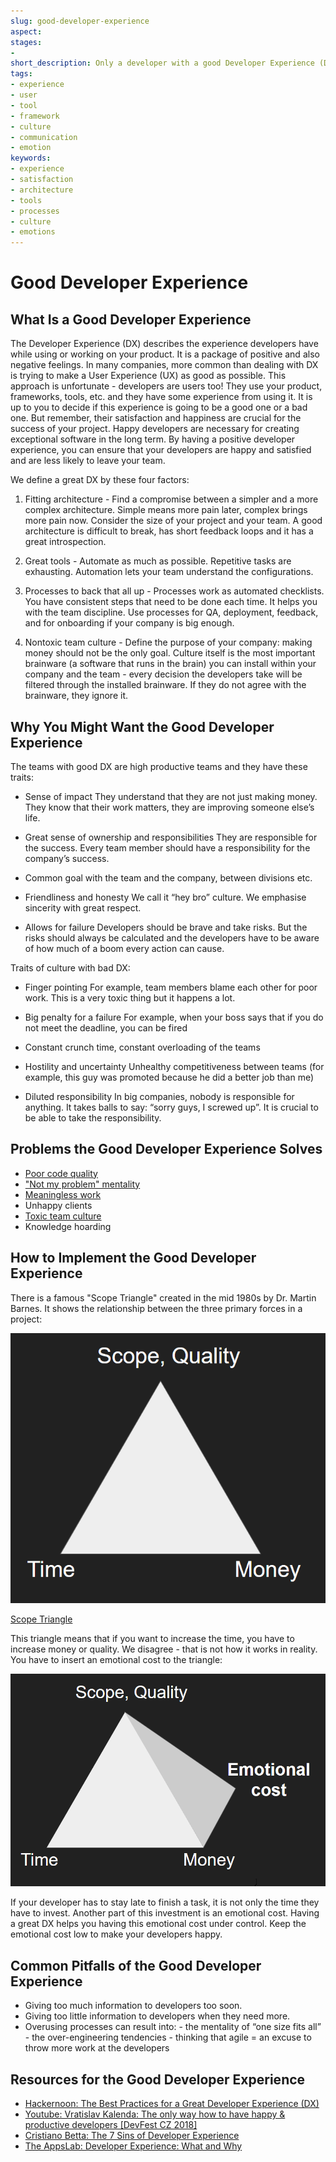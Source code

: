 ```yaml
---
slug: good-developer-experience
aspect:
stages:
-
short_description: Only a developer with a good Developer Experience (DX) can create an exceptional software. If the DX is good, it is less likely that the developers would leave the company. Keeping developers happy should be an integral part of a successful company.
tags:
- experience
- user
- tool
- framework
- culture
- communication
- emotion
keywords:
- experience
- satisfaction
- architecture
- tools
- processes
- culture
- emotions
---
```


# Good Developer Experience

## What Is a Good Developer Experience

The Developer Experience (DX) describes the experience developers have while using or working on your product. It is a package of positive and also negative feelings. In many companies, more common than dealing with DX is trying to make a User Experience (UX) as good as possible. This approach is unfortunate - developers are users too! They use your product, frameworks, tools, etc. and they have some experience from using it. It is up to you to decide if this experience is going to be a good one or a bad one. But remember, their satisfaction and happiness are crucial for the success of your project. Happy developers are necessary for creating exceptional software in the long term. By having a positive developer experience, you can ensure that your developers are happy and satisfied and are less likely to leave your team.

We define a great DX by these four factors:

1.  Fitting architecture
		- Find a compromise between a simpler and a more complex architecture. Simple means more pain later, complex brings more pain now. Consider the size of your project and your team. A good architecture is difficult to break, has short feedback loops and it has a great introspection.

2.  Great tools
		- Automate as much as possible. Repetitive tasks are exhausting. Automation lets your team understand the configurations.

3.  Processes to back that all up
		- Processes work as automated checklists. You have consistent steps that need to be done each time. It helps you with the team discipline. Use processes for QA, deployment, feedback, and for onboarding if your company is big enough.

4.  Nontoxic team culture
		- Define the purpose of your company: making money should not be the only goal. Culture itself is the most important brainware (a software that runs in the brain) you can install within your company and the team - every decision the developers take will be filtered through the installed brainware. If they do not agree with the brainware, they ignore it.

## Why You Might Want the Good Developer Experience

The teams with good DX are high productive teams and they have these traits:

-   Sense of impact
		They understand that they are not just making money. They know that their work matters, they are improving someone else’s life.

-   Great sense of ownership and responsibilities
		They are responsible for the success. Every team member should have a responsibility for the company’s success.

-   Common goal with the team and the company, between divisions etc.

-   Friendliness and honesty
		We call it “hey bro” culture. We emphasise sincerity with great respect.

-   Allows for failure
		Developers should be brave and take risks. But the risks should always be calculated and the developers have to be aware of how much of a boom every action can cause.

Traits of culture with bad DX:

-   Finger pointing
		For example, team members blame each other for poor work. This is a very toxic thing but it happens a lot.

-   Big penalty for a failure
		For example, when your boss says that if you do not meet the deadline, you can be fired

-   Constant crunch time, constant overloading of the teams

-   Hostility and uncertainty
		Unhealthy competitiveness between teams (for example, this guy was promoted because he did a better job than me)

-   Diluted responsibility
In big companies, nobody is responsible for anything. It takes balls to say: “sorry guys, I screwed up”. It is crucial to be able to take the responsibility.

## Problems the Good Developer Experience Solves

-   [Poor code quality](/problems/poor-code-quality)
-   ["Not my problem" mentality](/problems/not-my-problem-mentality)
-   [Meaningless work](/problems/meaningless-work)
-   Unhappy clients
-   [Toxic team culture](problems/toxic-team-culture)
-   Knowledge hoarding

## How to Implement the Good Developer Experience

There is a famous "Scope Triangle" created in the mid 1980s by Dr. Martin Barnes. It shows the relationship between the three primary forces in a project:

![Scope Triangle](/files/scope_triangle.png)

[Scope Triangle](https://www.projectsmart.co.uk/project-management-scope-triangle.php)

This triangle means that if you want to increase the time, you have to increase money or quality.
We disagree - that is not how it works in reality. You have to insert an emotional cost to the triangle:

![Emotional Cost](/files/emotional_cost.png)

If your developer has to stay late to finish a task, it is not only the time they have to invest. Another part of this investment is an emotional cost. Having a great DX helps you having this emotional cost under control. Keep the emotional cost low to make your developers happy.

## Common Pitfalls of the Good Developer Experience

-   Giving too much information to developers too soon.
-   Giving too little information to developers when they need more.
-   Overusing processes can result into:
		-   the mentality of “one size fits all”
		-   the over-engineering tendencies
		-   thinking that agile = an excuse to throw more work at the developers

## Resources for the Good Developer Experience

-   [Hackernoon: The Best Practices for a Great Developer Experience (DX)](https://hackernoon.com/the-best-practices-for-a-great-developer-experience-dx-9036834382b0)
-   [Youtube: Vratislav Kalenda: The only way how to have happy & productive developers [DevFest CZ 2018]](https://www.youtube.com/watch?v=X4NSLo97Az8)
-   [Cristiano Betta: The 7 Sins of Developer Experience](https://betta.io/blog/2017/11/10/the-seven-sins-of-developer-experience/)
-   [The AppsLab: Developer Experience: What and Why](http://theappslab.com/2017/04/04/developer-experience-what-and-why/)
